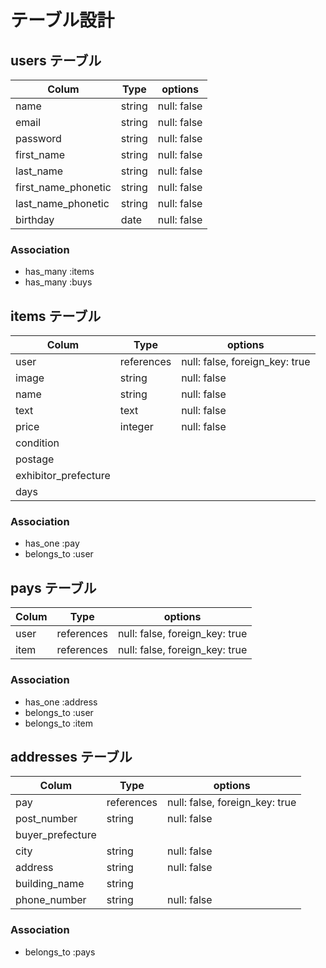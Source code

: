# テーブル設計

## users テーブル

| Colum               | Type     | options     |
| ------------------- | -------- | ----------- |
| name                | string   | null: false |
| email               | string   | null: false |
| password            | string   | null: false |
| first_name          | string   | null: false |
| last_name           | string   | null: false |
| first_name_phonetic | string   | null: false |
| last_name_phonetic  | string   | null: false |
| birthday            | date     | null: false |


### Association

- has_many :items
- has_many :buys

## items テーブル
| Colum                  | Type         | options                        |
| ---------------------- | ------------ | ------------------------------ |
| user                   | references   | null: false, foreign_key: true |
| image                  | string       | null: false                    |
| name                   | string       | null: false                    |
| text                   | text         | null: false                    |
| price                  | integer      | null: false                    |
| condition              |              |                                |
| postage                |              |                                |
| exhibitor_prefecture   |              |                                |
| days                   |              |                                |

### Association

- has_one   :pay
- belongs_to :user

## pays テーブル
| Colum                  | Type         | options                        |
| ---------------------- | ------------ | ------------------------------ |
| user                   | references   | null: false, foreign_key: true |
| item                   | references   | null: false, foreign_key: true |


### Association

- has_one   :address
- belongs_to :user
- belongs_to :item

## addresses テーブル
| Colum                  | Type         | options                        |
| ---------------------- | ------------ | ------------------------------ |
| pay                    | references   | null: false, foreign_key: true |
| post_number            | string       | null: false                    |
| buyer_prefecture       |              |                                |
| city                   | string       | null: false                    |
| address                | string       | null: false                    |
| building_name          | string       |                                |
| phone_number           | string       | null: false                    |

### Association

- belongs_to :pays
